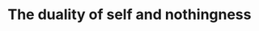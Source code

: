 ---
title: The duality of self and nothingness
categories: ["essays"]
tags: ["philosophy","nihilism"]
---